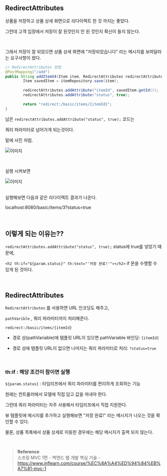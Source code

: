 ## RedirectAttributes

상품을 저장하고 상품 상세 화면으로 리다이렉트 한 것 까지는 좋았다. 

그런데 고객 입장에서 저장이 잘 된것인지 안 된 것인지 확신이 들지 않는다. 

<br/>

그래서 저장이 잘 되었으면 상품 상세 화면에 "저장되었습니다" 라는 메시지를 보여달라는 
요구사항이 왔다.


```java
// RedirectAttributes 방법
@PostMapping("/add")
public String addItemV4(Item item, RedirectAttributes redirectAttributes) {
        Item savedItem = itemRepository.save(item);
       
        redirectAttributes.addAttribute("itemId", savedItem.getId());
        redirectAttributes.addAttribute("status", true);
       
        return "redirect:/basic/items/{itemId}";
}
```


남은 `redirectAttributes.addAttribute("status", true);` 코드는

쿼리 파라미터로 넘어가게 되는것이다. 

밑에 사진 처럼.

![이미지](/programming/img/서72.PNG)

<br/>

실행 시켜보면 

![이미지](/programming/img/서73.PNG)

<br/>실행해보면 다음과 같은 리다이렉트 결과가 나온다.

localhost:8080/basic/items/3?status=true

<br/>

## 이렇게 되는 이유는??

`redirectAttributes.addAttribute("status", true);` status에 true를 넣었기 때문에,

`<h2 th:if="${param.status}" th:text="'저장 완료!'"></h2>` if 문을 수행할 수 있게 된 것이다.

<br/>

## RedirectAttributes

`RedirectAttributes` 를 사용하면 URL 인코딩도 해주고, 

`pathVarible` , 쿼리 파라미터까지 처리해준다.

`redirect:/basic/items/{itemId}`

- 경로 상(pathVariable)에 탬플릿 URL이 있으면 pathVariable 바인딩: `{itemId}`

- 경로 상에 탬플릿 URL이 없으면 나머지는 쿼리 파라미터로 처리: `?status=true`

<br/>

### th:if : 해당 조건이 참이면 실행

`${param.status}` : 타임리프에서 쿼리 파라미터를 편리하게 조회하는 기능

원래는 컨트롤러에서 모델에 직접 담고 값을 꺼내야 한다.

그런데 쿼리 파라미터는 자주 사용해서 타임리프에서 직접 지원한다.

뷰 템플릿에 메시지를 추가하고 실행해보면 "저장 완료!" 라는 메시지가 나오는 것을 확인할 수 있다. 

물론, 상품 목록에서 상품 상세로 이동한 경우에는 해당 메시지가 출력 되지 않는다.


<br/>

>**Reference** <br/>스프링 MVC 1편 - 백엔드 웹 개발 핵심 기술 - https://www.inflearn.com/course/%EC%8A%A4%ED%94%84%EB%A7%81-mvc-1